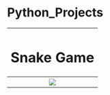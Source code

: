 # Python_Projects
<table><tr><th><h1 align="center">Snake Game</h1></th></tr><tr><th><div align="center"><img src="https://user-images.githubusercontent.com/64771223/106454830-58fe9380-64b1-11eb-8688-d59404cf6125.png"></div></th></tr></table>
